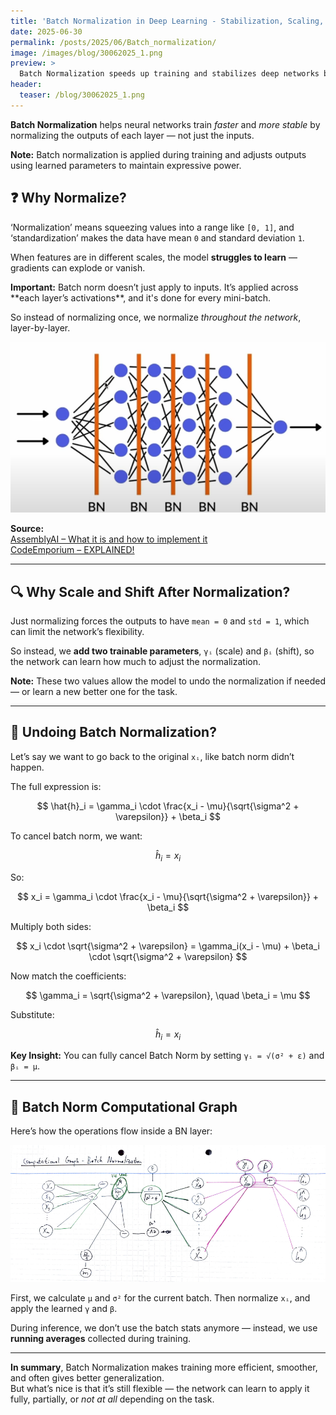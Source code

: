 ```yaml
---
title: 'Batch Normalization in Deep Learning - Stabilization, Scaling, and Undoing'
date: 2025-06-30
permalink: /posts/2025/06/Batch_normalization/
image: /images/blog/30062025_1.png
preview: >
  Batch Normalization speeds up training and stabilizes deep networks by normalizing layer outputs, not just inputs. It can also be canceled by some mathematical tricks.
header:
  teaser: /blog/30062025_1.png
---
```


**Batch Normalization** helps neural networks train *faster* and *more stable* by normalizing the outputs of each layer — not just the inputs.

<div class="note">
  <strong>Note:</strong> Batch normalization is applied during training and adjusts outputs using learned parameters to maintain expressive power.
</div>

## ❓ Why Normalize?

‘Normalization’ means squeezing values into a range like `[0, 1]`, and ‘standardization’ makes the data have mean `0` and standard deviation `1`.

When features are in different scales, the model **struggles to learn** — gradients can explode or vanish.

<div class="info">
  <strong>Important:</strong> Batch norm doesn’t just apply to inputs. It’s applied across **each layer’s activations**, and it's done for every mini-batch.
</div>

So instead of normalizing once, we normalize *throughout the network*, layer-by-layer.

![Layer Normalization Example](/images/blog/30062025.png)

**Source:**  
[AssemblyAI – What it is and how to implement it](https://www.youtube.com/watch?v=yXOMHOpbon8&ab_channel=AssemblyAI)  
[CodeEmporium – EXPLAINED!](https://www.youtube.com/watch?v=DtEq44FTPM4&ab_channel=CodeEmporium)

---

## 🔍 Why Scale and Shift After Normalization?

Just normalizing forces the outputs to have `mean = 0` and `std = 1`, which can limit the network’s flexibility.

So instead, we **add two trainable parameters**, `γᵢ` (scale) and `βᵢ` (shift), so the network can learn how much to adjust the normalization.

<div class="note">
  <strong>Note:</strong> These two values allow the model to undo the normalization if needed — or learn a new better one for the task.
</div>

---

## 🔄 Undoing Batch Normalization?

Let’s say we want to go back to the original `xᵢ`, like batch norm didn’t happen.

The full expression is:

$$
\hat{h}_i = \gamma_i \cdot \frac{x_i - \mu}{\sqrt{\sigma^2 + \varepsilon}} + \beta_i
$$

To cancel batch norm, we want:

$$
\hat{h}_i = x_i
$$

So:

$$
x_i = \gamma_i \cdot \frac{x_i - \mu}{\sqrt{\sigma^2 + \varepsilon}} + \beta_i
$$

Multiply both sides:

$$
x_i \cdot \sqrt{\sigma^2 + \varepsilon} = \gamma_i(x_i - \mu) + \beta_i \cdot \sqrt{\sigma^2 + \varepsilon}
$$

Now match the coefficients:

$$
\gamma_i = \sqrt{\sigma^2 + \varepsilon}, \quad \beta_i = \mu
$$

Substitute:

$$
\hat{h}_i = x_i
$$

<div class="info">
  <strong>Key Insight:</strong> You can fully cancel Batch Norm by setting <code>γᵢ = √(σ² + ε)</code> and <code>βᵢ = μ</code>.
</div>

---

## 🧮 Batch Norm Computational Graph

Here’s how the operations flow inside a BN layer:

![Computational Graph](/images/blog/30062025_1.png)

First, we calculate `μ` and `σ²` for the current batch. Then normalize `xᵢ`, and apply the learned `γ` and `β`.

During inference, we don’t use the batch stats anymore — instead, we use **running averages** collected during training.

---

**In summary**, Batch Normalization makes training more efficient, smoother, and often gives better generalization.  
But what’s nice is that it’s still flexible — the network can learn to apply it fully, partially, or *not at all* depending on the task.